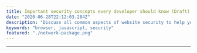 ```yaml
---
title: Important security concepts every developer should know (Draft)
date: "2020-06-28T22:12:03.284Z"
description: "Discuss all common aspects of website security to help you avoid common security flaws of the web"
keywords: "browser, javascript, security"
featured: "./network-package.png"
---
```

***

<!-- With the increasingly popularity of Javascript and frontend frameworks like Reactjs, Angular, or Vue...etc. More and more application logic is shifted into user browsers. As a results, personal data is exposed to greater risks of being exploited by attackers nowadays. For web developers, it's important to understand all the security fundamentals to protect web application. In this article, I will analyse common security risks and the approaches to prevent them. 

### 1.Overview

![Network package](./network-package.png)
*<center>Figure 1: Network packages</center>*

As we see in *Figure 1* networks packages are transfered from servers to users in order to display content on browsers. Security involves all parts of that process, from clients to servers. Let's look into each part to see what are the potential flaws and how to mitigate them. 

### 2. Secure network

On the internet, before one package could reach its destination, it may go through several hubs and switches. The package could be intercepted, and viewed by attackers (man in middle). One popular approach to fix it is encrypt packages that are sent on network.

#### HTTPS 
HTTPS (hypertext transfer protocol secure) is a secure version of HTTP. It uses SSL (secure sockets layer) to encrypt messages inside network package before send it to network. Before encryption progcess, servers have to obtain SSL certificate first. The certificate consists of public key, private key and all related information of websites. What happens when browser initialize HTTPS connection to server is described in following picture

*<center>Figure 2: SSL handshake</center>*
***
    - HSTS

### 3. why browser has security flaw
    - why
    - common XSS attacks
        - dynamic <img>, <script>, <link>


### 3. Secure browser
    - URL encode
    - Cookie: secure, HTTP only
    - CORS
    - CSRF prevention
    - No referer policy
    - X-frame-option
    - CSP
    - CSP-once
### 4. Front-end libraries
    - React auto encode

### 5. Summary

### 6. Reference -->
